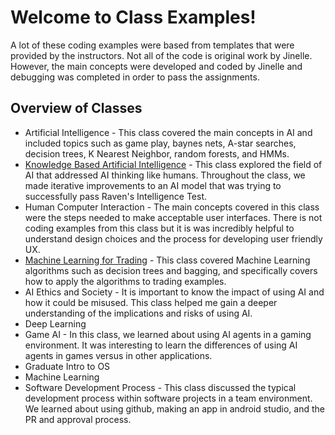 # Welcome to Class Examples!
A lot of these coding examples were based from templates that were provided by the instructors. Not all of the code is original work by Jinelle. However, the main concepts were developed and coded by Jinelle and debugging was completed in order to pass the assignments. 

## Overview of Classes
- Artificial Intelligence - This class covered the main concepts in AI and included topics such as game play, baynes nets, A-star searches, decision trees, K Nearest Neighbor, random forests, and HMMs.
- [Knowledge Based Artificial Intelligence](https://github.com/JinelleGilfillan/Portfolio/tree/master/Examples%20from%20Class/Knowledge%20Based%20AI) - This class explored the field of AI that addressed AI thinking like humans. Throughout the class, we made iterative improvements to an AI model that was trying to successfully pass Raven's Intelligence Test.
- Human Computer Interaction - The main concepts covered in this class were the steps needed to make acceptable user interfaces. There is not coding examples from this class but it is was incredibly helpful to understand design choices and the process for developing user friendly UX.
- [Machine Learning for Trading](https://github.com/JinelleGilfillan/Portfolio/tree/master/Examples%20from%20Class/Machine%20Learning%20for%20Trading) - This class covered Machine Learning algorithms such as decision trees and bagging, and specifically covers how to apply the algorithms to trading examples.
- AI Ethics and Society - It is important to know the impact of using AI and how it could be misused. This class helped me gain a deeper understanding of the implications and risks of using AI.
- Deep Learning
- Game AI - In this class, we learned about using AI agents in a gaming environment. It was interesting to learn the differences of using AI agents in games versus in other applications.
- Graduate Intro to OS
- Machine Learning
- Software Development Process - This class discussed the typical development process within software projects in a team environment. We learned about using github, making an app in android studio, and the PR and approval process. 
